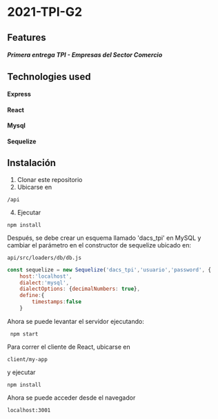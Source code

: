 # 2021-TPI-G2

## Features
##### Primera entrega TPI - Empresas del Sector Comercio 

## Technologies used
#### Express 
#### React
#### Mysql
#### Sequelize

## Instalación

1. Clonar este repositorio
2. Ubicarse en 
```console
/api
```
4. Ejecutar  
```console
npm install
```

Después, se debe crear un esquema llamado 'dacs_tpi' en MySQL
y cambiar el parámetro en el constructor de sequelize ubicado en:
```console
api/src/loaders/db/db.js
```

```javascript
const sequelize = new Sequelize('dacs_tpi','usuario','password', {
    host:'localhost',
    dialect:'mysql',
    dialectOptions: {decimalNumbers: true},
    define:{
        timestamps:false
    }
```

Ahora se puede levantar el servidor ejecutando:
```console
 npm start
```

Para correr el cliente de React, ubicarse en 
```console
client/my-app
``` 
 
y ejecutar
```console
npm install
```

Ahora se puede acceder desde el navegador
```console
localhost:3001
```
